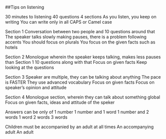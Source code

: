 ##Tips on listening

30 minutes to listening
40 questions
4 sections
As you listen, you keep on writing
You can write only in all CAPS or Camel case

Section 1
Conversation between two people and 10 questions around that
The speaker talks slowly making pauses, there is a problem following accents
You should focus on plurals 
You focus on the given facts such as hotels

Section 2
Monologue wherein the speaker keeps talking, makes less pauses than Section 1
10 questions along with that
Focus on given facts
Keep looking at the questions

Section 3
Speaker are multiple, they can be talking about anything
The pace is FASTER
They use advanced vocabulary
Focus on given facts
Focus on speaker’s opinion and attitude

Section 4
Monologue section, wherein they can talk about something global
Focus on given facts, ideas and attitude of the speker

Answers can be only of 
1 number
1 number and 1 word
1 number and 2 words
1 word
2 words
3 words

Children must be accompanied by an adult at all times
An accompanying adult
An adult
